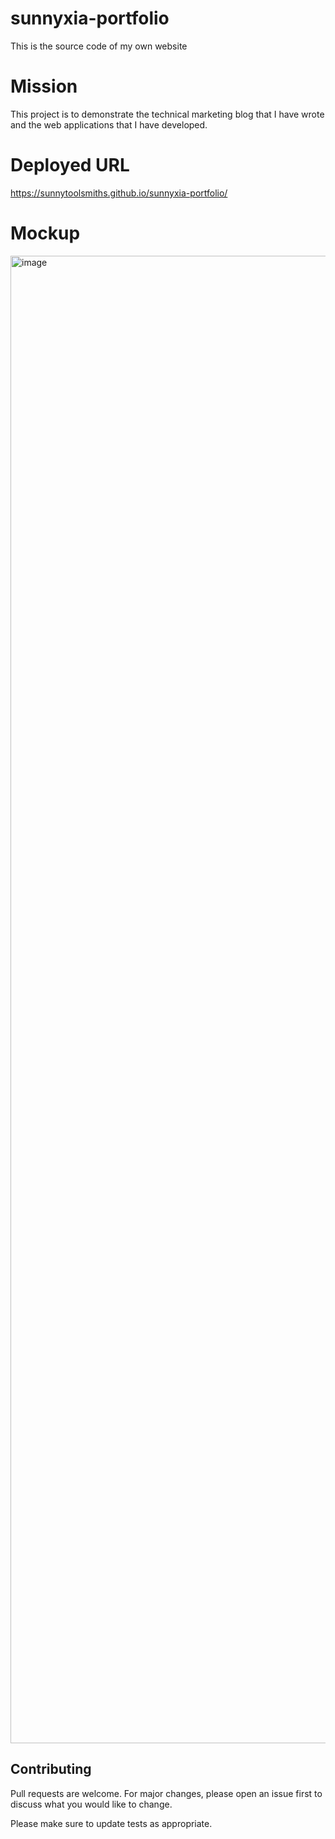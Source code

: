 # sunnyxia-portfolio
This is the source code of my own website

# Mission
This project is to demonstrate the technical marketing blog that I have wrote and the web applications that I have developed. 

# Deployed URL

https://sunnytoolsmiths.github.io/sunnyxia-portfolio/

# Mockup

<img width="2380" alt="image" src="https://user-images.githubusercontent.com/69615118/153728153-068bfe1f-6aac-4914-8421-556ac11a22f0.png">


## Contributing
Pull requests are welcome. For major changes, please open an issue first to discuss what you would like to change.

Please make sure to update tests as appropriate.

```
